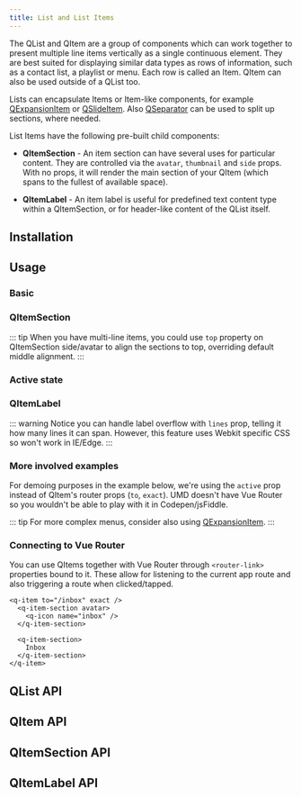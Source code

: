 ```yaml
---
title: List and List Items
---
```


The QList and QItem are a group of components which can work together to present multiple line items vertically as a single continuous element. They are best suited for displaying similar data types as rows of information, such as a contact list, a playlist or menu. Each row is called an Item. QItem can also be used outside of a QList too.

Lists can encapsulate Items or Item-like components, for example [QExpansionItem](/vue-components/expansion-item) or [QSlideItem](/vue-components/slide-item). Also [QSeparator](/vue-components/separator) can be used to split up sections, where needed.

List Items have the following pre-built child components:
* **QItemSection** - An item section can have several uses for particular content. They are controlled via the `avatar`, `thumbnail` and `side` props. With no props, it will render the main section of your QItem (which spans to the fullest of available space).

* **QItemLabel** - An item label is useful for predefined text content type within a QItemSection, or for header-like content of the QList itself.

## Installation
<doc-installation :components="['QList', 'QItem', 'QItemSection', 'QItemLabel']" />

## Usage

### Basic

<doc-example title="Basic" file="QItem/Basic" />

<doc-example title="On dark background" file="QItem/Dark" dark />

<doc-example title="Dense" file="QItem/Dense" />

### QItemSection

<doc-example title="Left avatar/thumbnai QItemSection" file="QItem/AvatarLeft" />

<doc-example title="Right avatar/thumbnail QItemSection" file="QItem/AvatarRight" />

::: tip
When you have multi-line items, you could use `top` property on QItemSection side/avatar to align the sections to top, overriding default middle alignment.
:::

<doc-example title="Side QItemSection" file="QItem/SideSection" />

### Active state

<doc-example title="Active prop" file="QItem/ActiveState" />

### QItemLabel

::: warning
Notice you can handle label overflow with `lines` prop, telling it how many lines it can span. However, this feature uses Webkit specific CSS so won't work in IE/Edge.
:::

<doc-example title="ItemLabel" file="QItem/ItemLabel" />

### More involved examples

<doc-example title="Contact list" file="QItem/ExampleContacts" />

<doc-example title="Settings" file="QItem/ExampleSettings" />

<doc-example title="Emails" file="QItem/ExampleEmails" />

<doc-example title="Folder listing" file="QItem/ExampleFolders" />

For demoing purposes in the example below, we're using the `active` prop instead of QItem's router props (`to`, `exact`). UMD doesn't have Vue Router so you wouldn't be able to play with it in Codepen/jsFiddle.

<doc-example title="Menu" file="QItem/ExampleMenu" />

::: tip
For more complex menus, consider also using [QExpansionItem](/vue-components/expansion-item).
:::

### Connecting to Vue Router
You can use QItems together with Vue Router through `<router-link>` properties bound to it. These allow for listening to the current app route and also triggering a route when clicked/tapped.

```vue
<q-item to="/inbox" exact />
  <q-item-section avatar>
    <q-icon name="inbox" />
  </q-item-section>

  <q-item-section>
    Inbox
  </q-item-section>
</q-item>
```

## QList API
<doc-api file="QList" />

## QItem API
<doc-api file="QItem" />

## QItemSection API
<doc-api file="QItemSection" />

## QItemLabel API
<doc-api file="QItemLabel" />

